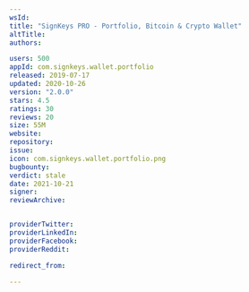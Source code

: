 ```yaml
---
wsId: 
title: "SignKeys PRO - Portfolio, Bitcoin & Crypto Wallet"
altTitle: 
authors:

users: 500
appId: com.signkeys.wallet.portfolio
released: 2019-07-17
updated: 2020-10-26
version: "2.0.0"
stars: 4.5
ratings: 30
reviews: 20
size: 55M
website: 
repository: 
issue: 
icon: com.signkeys.wallet.portfolio.png
bugbounty: 
verdict: stale
date: 2021-10-21
signer: 
reviewArchive:


providerTwitter: 
providerLinkedIn: 
providerFacebook: 
providerReddit: 

redirect_from:

---
```



